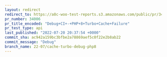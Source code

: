 ```yaml
---
layout: redirect
redirect_to: https://a8c-woo-test-reports.s3.amazonaws.com/public/pr/34006/api/index.html
pr_number: 34006
pr_title_encoded: "Debug+CI+-+PHP+8+Turbo+Cache+Failure"
pr_test_type: api
last_published: "2022-07-20 20:37:54 +0000"
commit_sha: ac942a159bc3bfbe2a78869aef5c0f22e2b8ab22
commit_message: "Debug"
branch_name: 22-07/cache-turbo-debug-php8
---
```

